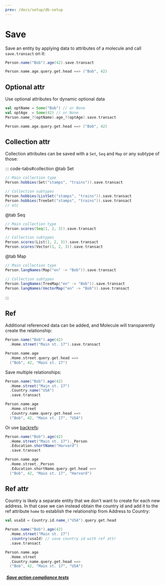 ```yaml
---
prev: /docs/setup/db-setup
---
```


# Save

Save an entity by applying data to attributes of a molecule and call `save.transact` on it:

```scala
Person.name("Bob").age(42).save.transact

Person.name.age.query.get.head ==> ("Bob", 42)
```

## Optional attr

Use optional attributes for dynamic optional data

```scala
val optName = Some("Bob") // or None
val optAge  = Some(42) // or None
Person.name_?(optName).age_?(optAge).save.transact

Person.name.age.query.get.head ==> ("Bob", 42)
```



## Collection attr

Collection attributes can be saved with a `Set`, `Seq` and `Map` or any subtype of those:

::: code-tabs#collection
@tab Set
```scala
// Main collection type
Person.hobbies(Set("stamps", "trains")).save.transact

// Collection subtypes
Person.hobbies(ListSet("stamps", "trains")).save.transact
Person.hobbies(TreeSet("stamps", "trains")).save.transact
// etc
```

@tab Seq
```scala
// Main collection type
Person.scores(Seq(1, 2, 3)).save.transact

// Collection subtypes
Person.scores(List(1, 2, 3)).save.transact
Person.scores(Vector(1, 2, 3)).save.transact
```

@tab Map
```scala
// Main collection type
Person.langNames(Map("en" -> "Bob")).save.transact

// Collection subtypes
Person.langNames(TreeMap("en" -> "Bob")).save.transact
Person.langNames(VectorMap("en" -> "Bob")).save.transact
```
:::


## Ref

Additional referenced data can be added, and Molecule will transparently create the relationship:

```scala
Person.name("Bob").age(42)
  .Home.street("Main st. 17").save.transact

Person.name.age
  .Home.street.query.get.head ==> 
  ("Bob", 42, "Main st. 17")
```

Save multiple relationships:

```scala
Person.name("Bob").age(42)
  .Home.street("Main st. 17")
  .Country.name("USA")
  .save.transact

Person.name.age
  .Home.street
  .Country.name.query.get.head ==>
  ("Bob", 42, "Main st. 17", "USA")
```

Or use [backrefs](/database/query/relationships#backref):

```scala
Person.name("Bob").age(42)
  .Home.street("Main st. 17")._Person
  .Education.shortName("Harvard")
  .save.transact

Person.name.age
  .Home.street._Person
  .Education.shortName.query.get.head ==>
  ("Bob", 42, "Main st. 17", "Harvard")
```


## Ref attr
Country is likely a separate entity that we don't want to create for each new address. In that case we can instead obtain the country id and add it to the ref attribute `home` to establish the relationship from Address to Country:

```scala
val usaId = Country.id.name_("USA").query.get.head

Person.name("Bob").age(42)
  .Home.street("Main st. 17")
  .country(usaId) // save country id with ref attr
  .save.transact

Person.name.age
  .Home.street
  .Country.name.query.get.head ==>
  ("Bob", 42, "Main st. 17", "USA")
```


##### [<i class="fas fa-handshake" style="margin-right: 4px;"></i> Save action compliance tests](https://github.com/scalamolecule/molecule/tree/main/db/compliance/shared/src/test/scala/molecule/db/compliance/test/action/save)